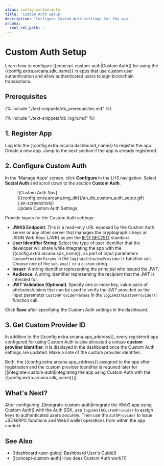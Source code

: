 ```yaml
---
alias: config-custom-auth
title: 'Custom Auth Setup'
description: 'Configure Custom Auth settings for the app.'
arcana:
  root_rel_path: ..
---
```


# Custom Auth Setup

Learn how to configure [[concept-custom-auth|Custom Auth]] for using the {{config.extra.arcana.sdk_name}} in apps that use custom user authentication and allow authenticated users to sign blockchain transactions.

## Prerequisites

{% include "./text-snippets/db_prerequisites.md" %}

{% include "./text-snippets/db_login.md" %}

## 1. Register App

Log into the {{config.extra.arcana.dashboard_name}} to register the app. Create a new app. Jump to the next section if the app is already registered.

## 2. Configure Custom Auth 

In the 'Manage Apps' screen, click **Configure** in the LHS navigation. Select **Social Auth** and scroll down to the section **Custom Auth**.

<figure markdown="span">
  ![Custom Auth Nav]({{config.extra.arcana.img_dir}}/an_db_custom_auth_setup.gif){.an-screenshots}
  <figcaption>Update Custom Auth Settings</figcaption>
</figure>

Provide inputs for the Custom Auth settings:

* **JWKS Endpoint**: This is a read-only URL exposed by the Custom Auth server or any other server that manages the cryptographic keys or JSON Web Keys (JWK) as per the [IETF RFC7517](https://datatracker.ietf.org/doc/html/rfc7517) standard.
* **User Identifier String**: Select the type of user identifier that the developer will share while integrating the app with the {{config.extra.arcana.sdk_name}}, as part of input parameters `CustomProviderParams` in the `loginWithCustomProvider()` function call. Choose one of the `sub`, `email` or a `custom` string.
* **Issuer**: A string identifier representing the principal who issued the JWT.
* **Audience**: A string identifier representing the recipient that the JWT is intended for.
* **JWT Validation (Optional)**: Specify one or more key, value pairs of attributes/claims that can be used to verify the JWT provided as the input parameter `CustomProviderParams` in the `loginWithCustomProvider()` function call. 

Click **Save** after specifying the Custom Auth settings in the dashboard. 

## 3. Get Custom Provider ID

In addition to the {{config.extra.arcana.app_address}}, every registered app configured for using Custom Auth is also allocated a unique **custom provider identifier**. It is displayed in the dashboard once the Custom Auth settings are updated. Make a note of the custom provider identifier.

Both, the {{config.extra.arcana.app_address}} assigned to the app after registration and the custom provider identifier is required later for [[integrate-custom-auth|integrating the app using Custom Auth with the {{config.extra.arcana.sdk_name}}]].

## What's Next?

After configuring, [[integrate-custom-auth|integrate the Web3 app using Custom Auth]] with the Auth SDK, use `loginWithCustomProvider` to assign keys to authenticated users securely. Then use the `AuthProvider` to issue JSON/RPC functions and Web3 wallet operations from within the app context.

## See Also

* [[dashboard-user-guide| Dashboard User's Guide]]
* [[concept-custom-auth| How does Custom Auth work?]]